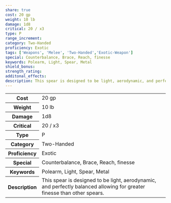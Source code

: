 ```yaml
---
share: true
cost: 20 gp
weight: 10 lb
damage: 1d8
critical: 20 / x3
type: P
range_increment: 
category: Two-Handed
proficiency: Exotic
tags: ['Weapons', 'Melee', 'Two-Handed','Exotic-Weapon']
special: Counterbalance, Brace, Reach, finesse
keywords: Polearm, Light, Spear, Metal
shield_bonus: 
strength_rating: 
additonal_effects: 
description: This spear is designed to be light, aerodynamic, and perfectly balanced allowing for greater finesse than other spears.
---
```

<p><span style="overflow-x: auto;"><table><tbody><tr><th>Cost</th><td>20 gp</td></tr><tr><th>Weight</th><td>10 lb</td></tr><tr><th>Damage</th><td>1d8</td></tr><tr><th>Critical</th><td>20 / x3</td></tr><tr><th>Type</th><td>P</td></tr><tr><th>Category</th><td>Two-Handed</td></tr><tr><th>Proficiency</th><td>Exotic</td></tr><tr><th>Special</th><td>Counterbalance, Brace, Reach, finesse</td></tr><tr><th>Keywords</th><td>Polearm, Light, Spear, Metal</td></tr><tr><th>Description</th><td>This spear is designed to be light, aerodynamic, and perfectly balanced allowing for greater finesse than other spears.</td></tr></tbody></table></span></p>